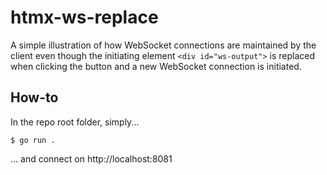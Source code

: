 # htmx-ws-replace

A simple illustration of how WebSocket connections are maintained by the client even though the initiating element `<div id="ws-output">` is replaced when clicking the button and a new WebSocket connection is initiated.

## How-to
In the repo root folder, simply...
```
$ go run .
```
... and connect on http://localhost:8081